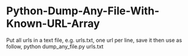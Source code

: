 Python-Dump-Any-File-With-Known-URL-Array
=========================================
Put all urls in a text file, e.g. urls.txt, one url per line, save it then use as follow,
python dump_any_file.py urls.txt
